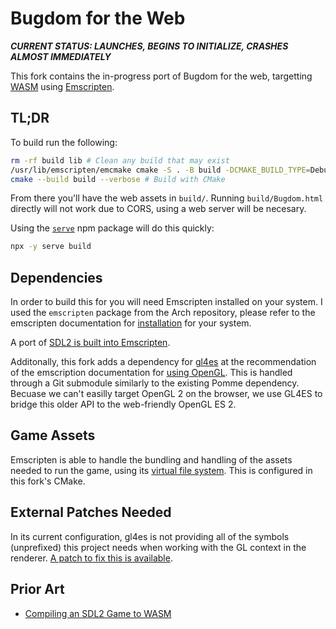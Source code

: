 # Bugdom for the Web

***CURRENT STATUS: LAUNCHES, BEGINS TO INITIALIZE, CRASHES ALMOST IMMEDIATELY***

This fork contains the in-progress port of Bugdom for the web, targetting [WASM](https://webassembly.org/) using [Emscripten](https://emscripten.org/).

## TL;DR

To build run the following:

```bash
rm -rf build lib # Clean any build that may exist
/usr/lib/emscripten/emcmake cmake -S . -B build -DCMAKE_BUILD_TYPE=Debug # Use Emscripten to Configure
cmake --build build --verbose # Build with CMake
```

From there you'll have the web assets in `build/`. Running `build/Bugdom.html` directly will not work due to CORS, using a web server will be necesary.

Using the [`serve`](https://www.npmjs.com/package/serve) npm package will do this quickly:

```bash
npx -y serve build
```

## Dependencies

In order to build this for you will need Emscripten installed on your system. I used the `emscripten` package from the Arch repository, please refer to the emscripten documentation for [installation](https://emscripten.org/docs/getting_started/downloads.html) for your system.

A port of [SDL2 is built into Emscripten](https://emscripten.org/docs/compiling/Building-Projects.html?highlight=sdl2#emscripten-ports).

Additonally, this fork adds a dependency for [gl4es](https://github.com/ptitSeb/gl4es) at the recommendation of the emscription documentation for [using OpenGL](https://emscripten.org/docs/porting/multimedia_and_graphics/OpenGL-support.html?highlight=opengl#what-if-my-codebase-depends-on-a-desktop-opengl-feature-that-is-currently-unsupported). This is handled through a Git submodule similarly to the existing Pomme dependency. Becuase we can't easilly target OpenGL 2 on the browser, we use GL4ES to bridge this older API to the web-friendly OpenGL ES 2.

## Game Assets

Emscripten is able to handle the bundling and handling of the assets needed to run the game, using its [virtual file system](https://emscripten.org/docs/porting/files/packaging_files.html?highlight=preload#packaging-files). This is configured in this fork's CMake.

## External Patches Needed

In its current configuration, gl4es is not providing all of the symbols (unprefixed) this project needs when working with the GL context in the renderer. [A patch to fix this is available](https://github.com/ptitSeb/gl4es/issues/364#issuecomment-991710051).

## Prior Art

- [Compiling an SDL2 Game to WASM](https://dev.to/mattconn/compiling-an-sdl2-game-to-wasm-42fj)
